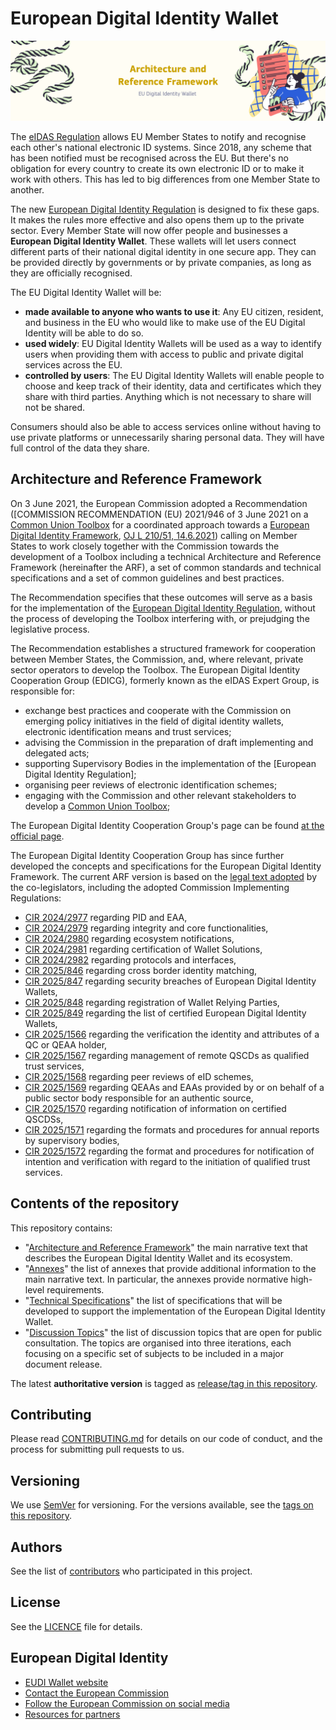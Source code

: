 # European Digital Identity Wallet

![Digital Identity for all Europeans - A personal digital wallet for EU citizens and residents](./media/top-banner-arf.png)

The [eIDAS Regulation](https://digital-strategy.ec.europa.eu/en/policies/eidas-regulation)
allows EU Member States to notify and recognise each other's national electronic ID
systems. Since 2018, any scheme that has been notified must be recognised across
the EU. But there's no obligation for every country to create its own electronic
ID or to make it work with others. This has led to big differences from one
Member State to another.  

The new [European Digital Identity Regulation](https://eur-lex.europa.eu/eli/reg/2014/910/2024-10-18)
is designed to fix these gaps. It makes the rules more effective and also opens
them up to the private sector. Every Member State will now offer people and
businesses a **European Digital Identity Wallet**. These wallets will let users connect
different parts of their national digital identity in one secure app. They can
be provided directly by governments or by private companies, as long as they are
officially recognised.  

The EU Digital Identity Wallet will be:

* **made available to anyone who wants to use it**: Any EU citizen, resident,
  and business in the EU who would like to make use of the EU Digital Identity
  will be able to do so.
* **used widely**: EU Digital Identity Wallets will be used as a way to
  identify users when providing them with access to public and private digital
  services across the EU.
* **controlled by users**: The EU Digital Identity Wallets will enable people
  to choose and keep track of their identity, data and certificates which they
  share with third parties. Anything which is not necessary to share will not
  be shared.

Consumers should also be able to access services online without having to use
private platforms or unnecessarily sharing personal data. They will have full
control of the data they share.

## Architecture and Reference Framework

On 3 June 2021, the European Commission adopted a Recommendation ([COMMISSION
RECOMMENDATION (EU) 2021/946 of 3 June 2021 on a
[Common Union Toolbox](https://digital-strategy.ec.europa.eu/en/policies/eudi-wallet-toolbox)
for a coordinated approach towards a [European Digital Identity Framework](https://eur-lex.europa.eu/eli/reco/2021/946),
 [OJ L 210/51, 14.6.2021](https://eur-lex.europa.eu/legal-content/EN/TXT/HTML/?uri=OJ%3AL%3A2021%3A210%3AFULL))
calling on Member States to work closely together with the Commission towards
the development of a Toolbox including a technical Architecture and Reference
Framework (hereinafter the ARF), a set of common standards and technical
specifications and a set of common guidelines and best practices.

The Recommendation specifies that these outcomes will serve as a basis for the
implementation of the [European Digital Identity Regulation](https://eur-lex.europa.eu/eli/reg/2014/910/2024-10-18),
without the process of developing the Toolbox interfering with, or prejudging
the legislative process.

The Recommendation establishes a structured framework for cooperation between
Member States, the Commission, and, where relevant, private sector operators to
develop the Toolbox. The European Digital Identity Cooperation Group (EDICG),
formerly known as the eIDAS Expert Group, is responsible for:

* exchange best practices and cooperate with the Commission on emerging
policy initiatives in the field of digital identity wallets, electronic
identification means and trust services;
* advising the Commission in the preparation of draft implementing and delegated
acts;
* supporting Supervisory Bodies in the implementation of the [European Digital
Identity Regulation];
* organising peer reviews of electronic identification schemes;
* engaging with the Commission and other relevant stakeholders to develop a
[Common Union Toolbox](https://digital-strategy.ec.europa.eu/en/policies/eudi-wallet-toolbox);

The European Digital Identity Cooperation Group's page can be found
[at the official page](https://digital-strategy.ec.europa.eu/en/policies/european-digital-identity-cooperation-group).

The European Digital Identity Cooperation Group has since further developed the
concepts and specifications for the European Digital Identity Framework. The
current ARF version is based on the [legal text adopted](https://eur-lex.europa.eu/eli/reg/2014/910/2024-10-18)
by the co-legislators, including the adopted Commission Implementing Regulations:

* [CIR 2024/2977](https://data.europa.eu/eli/reg_impl/2024/2977/oj)
regarding PID and EAA,
* [CIR 2024/2979](https://data.europa.eu/eli/reg_impl/2024/2979/oj)
regarding integrity and core functionalities,
* [CIR 2024/2980](https://data.europa.eu/eli/reg_impl/2024/2980/oj)
regarding ecosystem notifications,
* [CIR 2024/2981](https://data.europa.eu/eli/reg_impl/2024/2981/oj)
regarding certification of Wallet Solutions,
* [CIR 2024/2982](https://data.europa.eu/eli/reg_impl/2024/2982/oj)
regarding protocols and interfaces,
* [CIR 2025/846](https://data.europa.eu/eli/reg_impl/2025/846/oj)
regarding cross border identity matching,
* [CIR 2025/847](https://data.europa.eu/eli/reg_impl/2025/847/oj)
regarding security breaches of European Digital Identity Wallets,
* [CIR 2025/848](https://data.europa.eu/eli/reg_impl/2025/848/oj)
regarding registration of Wallet Relying Parties,
* [CIR 2025/849](https://data.europa.eu/eli/reg_impl/2025/849/oj)
regarding the list of certified European Digital Identity Wallets,
* [CIR 2025/1566](http://data.europa.eu/eli/reg_impl/2025/1566/oj)
regarding the verification the identity and attributes of a QC or QEAA holder,
* [CIR 2025/1567](http://data.europa.eu/eli/reg_impl/2025/1567/oj)
regarding management of remote QSCDs as qualified trust services,
* [CIR 2025/1568](http://data.europa.eu/eli/reg_impl/2025/1568/oj)
regarding peer reviews of eID schemes,
* [CIR 2025/1569](http://data.europa.eu/eli/reg_impl/2025/1569/oj)
regarding QEAAs and EAAs provided by or on behalf of a public sector body
responsible for an authentic source,
* [CIR 2025/1570](http://data.europa.eu/eli/reg_impl/2025/1570/oj)
regarding notification of information on certified QSCDSs,
* [CIR 2025/1571](http://data.europa.eu/eli/reg_impl/2025/1571/oj)
regarding the formats and procedures for annual reports by supervisory bodies,
* [CIR 2025/1572](http://data.europa.eu/eli/reg_impl/2025/1572/oj)
regarding the format and procedures for notification of intention and
verification with regard to the initiation of qualified trust services.

## Contents of the repository

This repository contains:

* "[Architecture and Reference Framework](./architecture-and-reference-framework-main.md)"
the main narrative text that describes the European Digital Identity Wallet and
its ecosystem.
* "[Annexes](./annexes/README.md)" the list of annexes that provide additional
information to the main narrative text. In particular, the annexes provide normative
high-level requirements.
* "[Technical Specifications](./technical-specifications/README.md)" the list
of specifications that will be developed to support the implementation of the
European Digital Identity Wallet.
* "[Discussion Topics](./discussion-topics/README.md)" the list of discussion
topics that are open for public consultation. The topics are organised into
three iterations, each focusing on a specific set of subjects to be included in
a major document release.

The latest **authoritative version** is tagged as [release/tag in this repository](https://github.com/eu-digital-identity-wallet/architecture-and-reference-framework/releases).

## Contributing

Please read [CONTRIBUTING.md](https://github.com/eu-digital-identity-wallet/eudi-doc-architecture-and-reference-framework/blob/main/CONTRIBUTING.md)
for details on our code of conduct, and the process for submitting pull requests
to us.

## Versioning

We use [SemVer](http://semver.org/) for versioning. For the versions available,
see the [tags on this repository](https://github.com/eu-digital-identity-wallet/architecture-and-reference-framework/tags).

## Authors

See the list of [contributors](https://github.com/eu-digital-identity-wallet/architecture-and-reference-framework/graphs/contributors)
who participated in this project.

## License

See the [LICENCE](https://github.com/eu-digital-identity-wallet/eudi-doc-architecture-and-reference-framework/blob/main/LICENCE)
file for details.

## European Digital Identity

* [EUDI Wallet website](https://ec.europa.eu/digital-building-blocks/sites/spaces/EUDIGITALIDENTITYWALLET/pages/694487738/EU+Digital+Identity+Wallet+Home)
* [Contact the European Commission](https://commission.europa.eu/about-european-commission/contact_en)
* [Follow the European Commission on social media](https://european-union.europa.eu/contact-eu/social-media-channels_en#/search?page=0&institutions=european_commission)
* [Resources for partners](https://commission.europa.eu/resources-partners_en)
